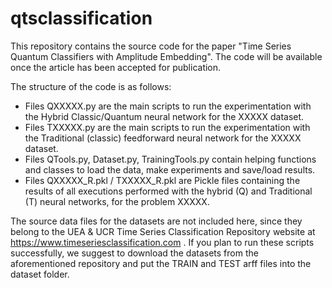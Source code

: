 # qtsclassification

This repository contains the source code for the paper "Time Series Quantum Classifiers with Amplitude Embedding". The code will be available once the article has been accepted for publication.

The structure of the code is as follows:
- Files QXXXXX.py are the main scripts to run the experimentation with the Hybrid Classic/Quantum neural network for the XXXXX dataset.
- Files TXXXXX.py are the main scripts to run the experimentation with the Traditional (classic) feedforward neural network for the XXXXX dataset.
- Files QTools.py, Dataset.py, TrainingTools.py contain helping functions and classes to load the data, make experiments and save/load results.
- Files QXXXXX_R.pkl / TXXXXX_R.pkl are Pickle files containing the results of all executions performed with the hybrid (Q) and Traditional (T) neural networks, for the problem XXXXX.

The source data files for the datasets are not included here, since they belong to the UEA & UCR Time Series Classification Repository website at https://www.timeseriesclassification.com . If you plan to run these scripts successfully, we suggest to download the datasets from the aforementioned repository and put the TRAIN and TEST arff files into the dataset folder.
